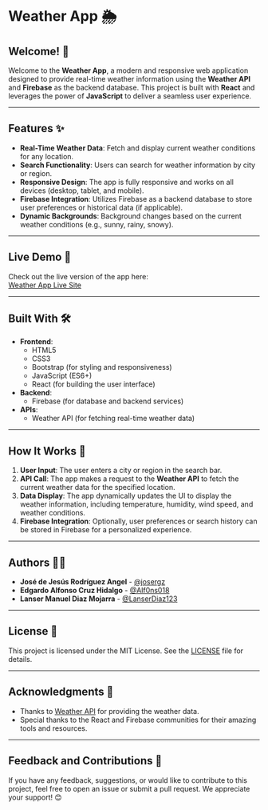 # Weather App 🌦️

## Welcome! 👋

Welcome to the **Weather App**, a modern and responsive web application designed to provide real-time weather information using the **Weather API** and **Firebase** as the backend database. This project is built with **React** and leverages the power of **JavaScript** to deliver a seamless user experience.

---
## Features ✨

- **Real-Time Weather Data**: Fetch and display current weather conditions for any location.
- **Search Functionality**: Users can search for weather information by city or region.
- **Responsive Design**: The app is fully responsive and works on all devices (desktop, tablet, and mobile).
- **Firebase Integration**: Utilizes Firebase as a backend database to store user preferences or historical data (if applicable).
- **Dynamic Backgrounds**: Background changes based on the current weather conditions (e.g., sunny, rainy, snowy).

---

## Live Demo 🚀

Check out the live version of the app here:  
[Weather App Live Site](https://weather-app-josergz.vercel.app)

---

## Built With 🛠️

- **Frontend**:
  - HTML5
  - CSS3
  - Bootstrap (for styling and responsiveness)
  - JavaScript (ES6+)
  - React (for building the user interface)
- **Backend**:
  - Firebase (for database and backend services)
- **APIs**:
  - Weather API (for fetching real-time weather data)

---

## How It Works 🧠

1. **User Input**: The user enters a city or region in the search bar.
2. **API Call**: The app makes a request to the **Weather API** to fetch the current weather data for the specified location.
3. **Data Display**: The app dynamically updates the UI to display the weather information, including temperature, humidity, wind speed, and weather conditions.
4. **Firebase Integration**: Optionally, user preferences or search history can be stored in Firebase for a personalized experience.

---

## Authors 👨‍💻

- **José de Jesús Rodríguez Angel** - [@josergz](https://github.com/josergz)  
- **Edgardo Alfonso Cruz Hidalgo** - [@Alf0ns018](https://github.com/Alf0ns018)  
- **Lanser Manuel Diaz Mojarra** - [@LanserDiaz123](https://github.com/LanserDiaz123)  

---

## License 📄

This project is licensed under the MIT License. See the [LICENSE](./LICENSE) file for details.

---

## Acknowledgments 🙏

- Thanks to [Weather API](https://www.weatherapi.com/) for providing the weather data.
- Special thanks to the React and Firebase communities for their amazing tools and resources.

---

## Feedback and Contributions 🤝

If you have any feedback, suggestions, or would like to contribute to this project, feel free to open an issue or submit a pull request. We appreciate your support! 😊
